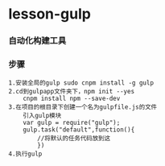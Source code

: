# lesson-gulp
### 自动化构建工具
### 步骤
	1.安装全局的gulp sudo cnpm install -g gulp
	2.cd到gulpapp文件夹下，npm init --yes
		cnpm install npm --save-dev
	3.在项目的根目录下创建一个名为gulpfile.js的文件
		引入gulp模块
		var gulp = require("gulp");
		gulp.task("default",function(){
			//将默认的任务代码放到这
			})
	4.执行gulp
